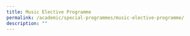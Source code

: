 ```yaml
---
title: Music Elective Programme
permalink: /academic/special-programmes/music-elective-programme/
description: ""
---
```


